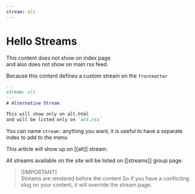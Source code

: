 ```yaml
---
stream: alt
---
```


# Hello Streams

This content does not show on index page  
and also does not show on main rss feed.

Because this content defines a custom stream on the `frontmatter`

```markdown
---
stream: alt
---
# Alternative Stream

This will show only on alt.html  
and will be listed only on `alt.rss`

```

You can name `stream:` anything you want, it is useful to have a separate index to add to the menu  

This article will show up on [[alt]] stream.

All streams available on the site will be listed on [[streams]] group page.

> ![IMPORTANT]  
> Streams are rendered before the content
> So if you have a conflicting slug on your content, it will override the stream page.
